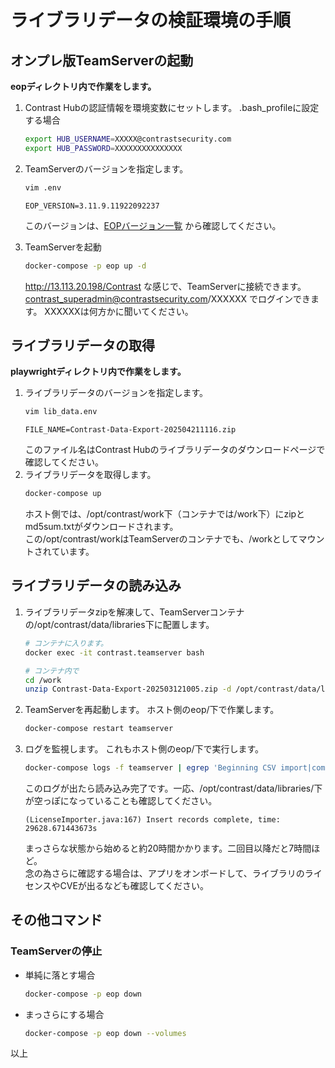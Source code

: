 # ライブラリデータの検証環境の手順

## オンプレ版TeamServerの起動
**eopディレクトリ内で作業をします。**
1. Contrast Hubの認証情報を環境変数にセットします。
   .bash_profileに設定する場合
   ```bash
   export HUB_USERNAME=XXXXX@contrastsecurity.com
   export HUB_PASSWORD=XXXXXXXXXXXXXXX
   ```
3. TeamServerのバージョンを指定します。
   ```bash
   vim .env
   ```
   ```properties
   EOP_VERSION=3.11.9.11922092237
   ```
   このバージョンは、[EOPバージョン一覧](https://github.com/orgs/contrast-security-inc/packages/container/package/contrast) から確認してください。

2. TeamServerを起動
   ```bash
   docker-compose -p eop up -d
   ```
   http://13.113.20.198/Contrast な感じで、TeamServerに接続できます。  
   contrast_superadmin@contrastsecurity.com/XXXXXX でログインできます。
   XXXXXXは何方かに聞いてください。

## ライブラリデータの取得
**playwrightディレクトリ内で作業をします。**
1. ライブラリデータのバージョンを指定します。
   ```bash
   vim lib_data.env
   ```
   ```properties
   FILE_NAME=Contrast-Data-Export-202504211116.zip
   ```
   このファイル名はContrast Hubのライブラリデータのダウンロードページで確認してください。
2. ライブラリデータを取得します。
   ```bash
   docker-compose up
   ```
   ホスト側では、/opt/contrast/work下（コンテナでは/work下）にzipとmd5sum.txtがダウンロードされます。  
   この/opt/contrast/workはTeamServerのコンテナでも、/workとしてマウントされています。

## ライブラリデータの読み込み
1. ライブラリデータzipを解凍して、TeamServerコンテナの/opt/contrast/data/libraries下に配置します。
   ```bash
   # コンテナに入ります。
   docker exec -it contrast.teamserver bash
   ```
   ```bash
   # コンテナ内で
   cd /work
   unzip Contrast-Data-Export-202503121005.zip -d /opt/contrast/data/libraries/
   ```
2. TeamServerを再起動します。
   ホスト側のeop/下で作業します。
   ```bash
   docker-compose restart teamserver
   ```
3. ログを監視します。
   これもホスト側のeop/下で実行します。
   ```bash
   docker-compose logs -f teamserver | egrep 'Beginning CSV import|completed,|complete,'
   ```
   このログが出たら読み込み完了です。一応、/opt/contrast/data/libraries/下が空っぽになっていることも確認してください。
   ```
   (LicenseImporter.java:167) Insert records complete, time: 29628.671443673s
   ```
   まっさらな状態から始めると約20時間かかります。二回目以降だと7時間ほど。  
   念の為さらに確認する場合は、アプリをオンボードして、ライブラリのライセンスやCVEが出るなども確認してください。

## その他コマンド
### TeamServerの停止
- 単純に落とす場合
  ```bash
  docker-compose -p eop down
  ```
- まっさらにする場合
  ```bash
  docker-compose -p eop down --volumes
  ```

以上

